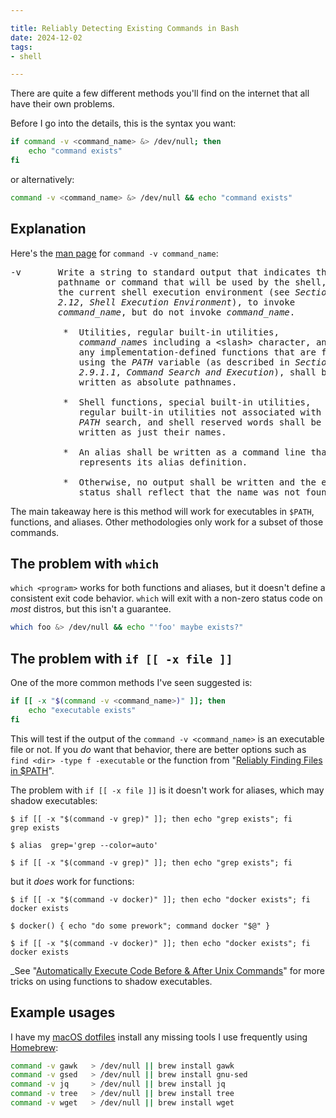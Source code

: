 ```yaml
---

title: Reliably Detecting Existing Commands in Bash
date: 2024-12-02
tags:
- shell

---
```


There are quite a few different methods you'll find on the internet that all have their own problems.

Before I go into the details, this is the syntax you want:

```bash
if command -v <command_name> &> /dev/null; then
	echo "command exists"
fi
```

or alternatively:

```bash
command -v <command_name> &> /dev/null && echo "command exists"
```

## Explanation

Here's the [man page](https://man7.org/linux/man-pages/man1/command.1p.html) for `command -v command_name`:

<pre>
-v       Write a string to standard output that indicates the  
         pathname or command that will be used by the shell, in  
         the current shell execution environment (see <i>Section  
         2.12</i>, <i>Shell Execution Environment</i>), to invoke  
         <i>command_name</i>, but do not invoke <i>command_name</i>.  
  
          *  Utilities, regular built-in utilities,  
             <i>command_name</i>s including a &lt;slash&gt; character, and  
             any implementation-defined functions that are found  
             using the <i>PATH</i> variable (as described in <i>Section  
             2.9.1.1</i>, <i>Command Search and Execution</i>), shall be  
             written as absolute pathnames.  
  
          *  Shell functions, special built-in utilities,  
             regular built-in utilities not associated with a  
             <i>PATH</i> search, and shell reserved words shall be  
             written as just their names.  
  
          *  An alias shall be written as a command line that  
             represents its alias definition.  
  
          *  Otherwise, no output shall be written and the exit  
             status shall reflect that the name was not found.
</pre>

The main takeaway here is this method will work for executables in `$PATH`, functions, and aliases. Other methodologies only work for a subset of those commands.

## The problem with `which`

`which <program>` works for both functions and aliases, but it doesn't define a consistent exit code behavior. `which` will exit with a non-zero status code on _most_ distros, but this isn't a guarantee.

```bash
which foo &> /dev/null && echo "'foo' maybe exists?"
```

## The problem with `if [[ -x file ]]`

One of the more common methods I've seen suggested is:

```bash
if [[ -x "$(command -v <command_name>)" ]]; then
	echo "executable exists"
fi
```

This will test if the output of the `command -v <command_name>` is an executable file or not. If you _do_ want that behavior, there are better options such as `find <dir> -type f -executable` or the function from "[Reliably Finding Files in $PATH](blog/reliably-finding-files-in-path)".

The problem with `if [[ -x file ]]` is it doesn't work for aliases, which may shadow executables:

```shell
$ if [[ -x "$(command -v grep)" ]]; then echo "grep exists"; fi
grep exists

$ alias  grep='grep --color=auto'

$ if [[ -x "$(command -v grep)" ]]; then echo "grep exists"; fi
```

but it _does_ work for functions:

```shell
$ if [[ -x "$(command -v docker)" ]]; then echo "docker exists"; fi
docker exists

$ docker() { echo "do some prework"; command docker "$@" }

$ if [[ -x "$(command -v docker)" ]]; then echo "docker exists"; fi
docker exists
```

_See "[Automatically Execute Code Before & After Unix Commands](/blog/automatically-execute-code-before-after-unix-commands)" for more tricks on using functions to shadow executables.

## Example usages

I have my [macOS dotfiles](https://github.com/emmercm/dotfiles/blob/99fcc57675bf8831857b71c26d808d2bbdfd6b9d/.10_macos.bash) install any missing tools I use frequently using [Homebrew](https://brew.sh/):

```bash
command -v gawk   > /dev/null || brew install gawk
command -v gsed   > /dev/null || brew install gnu-sed
command -v jq     > /dev/null || brew install jq
command -v tree   > /dev/null || brew install tree
command -v wget   > /dev/null || brew install wget
```
<!--stackedit_data:
eyJoaXN0b3J5IjpbLTQzNjEzOTUxMywxNDk2OTE2NzYzLC0xNT
c3ODUzMTk1LDIwOTIxMjI3OThdfQ==
-->